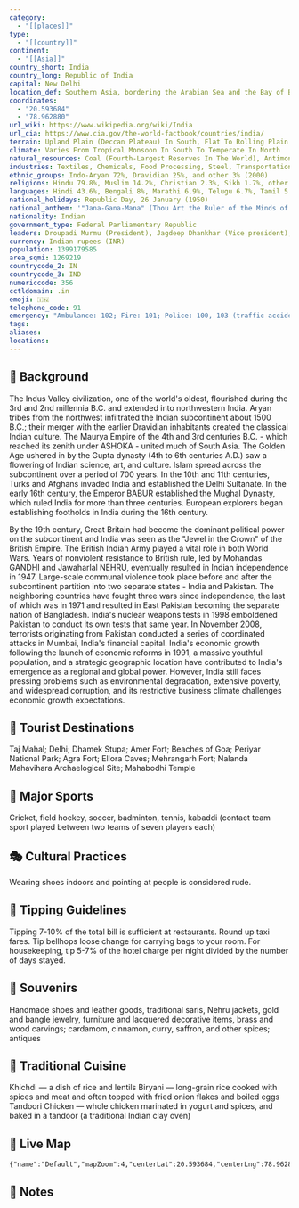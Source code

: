 ```yaml
---
category:
  - "[[places]]"
type:
  - "[[country]]"
continent:
  - "[[Asia]]"
country_short: India
country_long: Republic of India
capital: New Delhi
location_def: Southern Asia, bordering the Arabian Sea and the Bay of Bengal, between Burma and Pakistan
coordinates:
  - "20.593684"
  - "78.962880"
url_wiki: https://www.wikipedia.org/wiki/India
url_cia: https://www.cia.gov/the-world-factbook/countries/india/
terrain: Upland Plain (Deccan Plateau) In South, Flat To Rolling Plain Along The Ganges, Deserts In West, Himalayas In North
climate: Varies From Tropical Monsoon In South To Temperate In North
natural_resources: Coal (Fourth-Largest Reserves In The World), Antimony, Iron Ore, Lead, Manganese, Mica, Bauxite, Rare Earth Elements, Titanium Ore, Chromite, Natural Gas, Diamonds, Petroleum, Limestone, Arable Land
industries: Textiles, Chemicals, Food Processing, Steel, Transportation Equipment, Cement, Mining, Petroleum, Machinery, Software, Pharmaceuticals
ethnic_groups: Indo-Aryan 72%, Dravidian 25%, and other 3% (2000)
religions: Hindu 79.8%, Muslim 14.2%, Christian 2.3%, Sikh 1.7%, other and unspecified 2% (2011 est.)
languages: Hindi 43.6%, Bengali 8%, Marathi 6.9%, Telugu 6.7%, Tamil 5.7%, Gujarati 4.6%, Urdu 4.2%, Kannada 3.6%, Odia 3.1%, Malayalam 2.9%, Punjabi 2.7%, Assamese 1.3%, Maithili 1.1%, other 5.6%
national_holidays: Republic Day, 26 January (1950)
national_anthem: '"Jana-Gana-Mana" (Thou Art the Ruler of the Minds of All People)'
nationality: Indian
government_type: Federal Parliamentary Republic
leaders: Droupadi Murmu (President), Jagdeep Dhankhar (Vice president), Narendra Modi (Prime minister)
currency: Indian rupees (INR)
population: 1399179585
area_sqmi: 1269219
countrycode_2: IN
countrycode_3: IND
numericcode: 356
cctldomain: .in
emoji: 🇮🇳
telephone_code: 91
emergency: "Ambulance: 102; Fire: 101; Police: 100, 103 (traffic accident)"
tags: 
aliases: 
locations:
---
```

## 🌱 Background
The Indus Valley civilization, one of the world's oldest, flourished during the 3rd and 2nd millennia B.C. and extended into northwestern India. Aryan tribes from the northwest infiltrated the Indian subcontinent about 1500 B.C.; their merger with the earlier Dravidian inhabitants created the classical Indian culture. The Maurya Empire of the 4th and 3rd centuries B.C. - which reached its zenith under ASHOKA - united much of South Asia. The Golden Age ushered in by the Gupta dynasty (4th to 6th centuries A.D.) saw a flowering of Indian science, art, and culture. Islam spread across the subcontinent over a period of 700 years. In the 10th and 11th centuries, Turks and Afghans invaded India and established the Delhi Sultanate. In the early 16th century, the Emperor BABUR established the Mughal Dynasty, which ruled India for more than three centuries. European explorers began establishing footholds in India during the 16th century.

By the 19th century, Great Britain had become the dominant political power on the subcontinent and India was seen as the "Jewel in the Crown" of the British Empire. The British Indian Army played a vital role in both World Wars. Years of nonviolent resistance to British rule, led by Mohandas GANDHI and Jawaharlal NEHRU, eventually resulted in Indian independence in 1947. Large-scale communal violence took place before and after the subcontinent partition into two separate states - India and Pakistan. The neighboring countries have fought three wars since independence, the last of which was in 1971 and resulted in East Pakistan becoming the separate nation of Bangladesh. India's nuclear weapons tests in 1998 emboldened Pakistan to conduct its own tests that same year. In November 2008, terrorists originating from Pakistan conducted a series of coordinated attacks in Mumbai, India's financial capital. India's economic growth following the launch of economic reforms in 1991, a massive youthful population, and a strategic geographic location have contributed to India's emergence as a regional and global power. However, India still faces pressing problems such as environmental degradation, extensive poverty, and widespread corruption, and its restrictive business climate challenges economic growth expectations.

## 📌 Tourist Destinations
Taj Mahal; Delhi; Dhamek Stupa; Amer Fort; Beaches of Goa; Periyar National Park; Agra Fort; Ellora Caves; Mehrangarh Fort; Nalanda Mahavihara Archaelogical Site; Mahabodhi Temple

## 🥇 Major Sports
Cricket, field hockey, soccer, badminton, tennis, kabaddi (contact team sport played between two teams of seven players each)

## 🎭 Cultural Practices
Wearing shoes indoors and pointing at people is considered rude.

## 🫰 Tipping Guidelines
Tipping 7-10% of the total bill is sufficient at restaurants. Round up taxi fares. Tip bellhops loose change for carrying bags to your room. For housekeeping, tip 5-7% of the hotel charge per night divided by the number of days stayed.

## 🎁 Souvenirs
Handmade shoes and leather goods, traditional saris, Nehru jackets, gold and bangle jewelry, furniture and lacquered decorative items, brass and wood carvings; cardamom, cinnamon, curry, saffron, and other spices; antiques

## 🍲 Traditional Cuisine
Khichdi — a dish of rice and lentils
Biryani — long-grain rice cooked with spices and meat and often topped with fried onion flakes and boiled eggs
Tandoori Chicken — whole chicken marinated in yogurt and spices, and baked in a tandoor (a traditional Indian clay oven)

## 📡 Live Map
```mapview
{"name":"Default","mapZoom":4,"centerLat":20.593684,"centerLng":78.962880,"query":"","chosenMapSource":0}
```

## 📒 Notes

